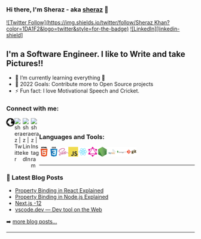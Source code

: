 ### Hi there, I'm Sheraz - aka [sheraz][website] 👋 

[![Twitter Follow](https://img.shields.io/twitter/follow/Sheraz Khan?color=1DA1F2&logo=twitter&style=for-the-badge)](https://twitter.com/sherazkhan801?lang=bg)
[![LinkedIn][linkedin-shield]][linkedin-url]

## I'm a Software Engineer. I like to Write and take Pictures!!

- 🌱 I’m currently learning everything 🤣
- 🥅 2022 Goals: Contribute more to Open Source projects
- ⚡ Fun fact: I love Motivational Speech and Cricket.

### Connect with me:

[<img align="left" alt="sheraz.com" width="22px" src="https://raw.githubusercontent.com/iconic/open-iconic/master/svg/globe.svg" />][website]
[<img align="left" alt="sheraz | Twitter" width="22px" src="https://cdn.jsdelivr.net/npm/simple-icons@v3/icons/twitter.svg" />][twitter]
[<img align="left" alt="sheraz | LinkedIn" width="22px" src="https://cdn.jsdelivr.net/npm/simple-icons@v3/icons/linkedin.svg" />][linkedin-url]
[<img align="left" alt="sheraz | Instagram" width="22px" src="https://cdn.jsdelivr.net/npm/simple-icons@v3/icons/instagram.svg" />][instagram]

<br />

### Languages and Tools:


[<img align="left" alt="HTML5" width="26px" src="https://raw.githubusercontent.com/github/explore/80688e429a7d4ef2fca1e82350fe8e3517d3494d/topics/html/html.png" />][website]
[<img align="left" alt="CSS3" width="26px" src="https://raw.githubusercontent.com/github/explore/80688e429a7d4ef2fca1e82350fe8e3517d3494d/topics/css/css.png" />][website]
[<img align="left" alt="Sass" width="26px" src="https://raw.githubusercontent.com/github/explore/80688e429a7d4ef2fca1e82350fe8e3517d3494d/topics/sass/sass.png" />][website]
[<img align="left" alt="JavaScript" width="26px" src="https://raw.githubusercontent.com/github/explore/80688e429a7d4ef2fca1e82350fe8e3517d3494d/topics/javascript/javascript.png" />][website]
[<img align="left" alt="React" width="26px" src="https://raw.githubusercontent.com/github/explore/80688e429a7d4ef2fca1e82350fe8e3517d3494d/topics/react/react.png" />][website]
[<img align="left" alt="GraphQL" width="26px" src="https://raw.githubusercontent.com/github/explore/80688e429a7d4ef2fca1e82350fe8e3517d3494d/topics/graphql/graphql.png" />][website]
[<img align="left" alt="Node.js" width="26px" src="https://raw.githubusercontent.com/github/explore/80688e429a7d4ef2fca1e82350fe8e3517d3494d/topics/nodejs/nodejs.png" />][website]
[<img align="left" alt="MySQL" width="26px" src="https://raw.githubusercontent.com/github/explore/80688e429a7d4ef2fca1e82350fe8e3517d3494d/topics/mysql/mysql.png" />][website]
[<img align="left" alt="MongoDB" width="26px" src="https://raw.githubusercontent.com/github/explore/80688e429a7d4ef2fca1e82350fe8e3517d3494d/topics/mongodb/mongodb.png" />][website]
[<img align="left" alt="Git" width="26px" src="https://raw.githubusercontent.com/github/explore/80688e429a7d4ef2fca1e82350fe8e3517d3494d/topics/git/git.png" />][website]

<br />
<br />

---

### 📕 Latest Blog Posts

<!-- BLOG-POST-LIST:START -->
- [Property Binding in React Explained](https://medium.com/@sherazkhan_87505)
- [Property Binding in Node.js Explained](https://medium.com/@sherazkhan_87505)
- [Next.js -12](https://medium.com/@sherazkhan_87505)
- [vscode.dev — Dev tool on the Web](https://medium.com/@sherazkhan_87505)
<!-- BLOG-POST-LIST:END -->

➡️ [more blog posts...](https://sherazkhan801.blogspot.com)

---

[website]: https://sherazkhan801.vercel.app
[twitter]: https://twitter.com/sherazkhan801?lang=bg
[instagram]: https://www.instagram.com/sherazkhan801/?hl=en
[linkedin-url]: https://www.linkedin.com/in/sheraz-khan-343339160/

